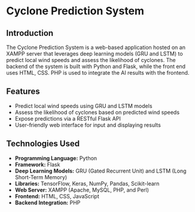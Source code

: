 # Cyclone Prediction System

## Introduction

The Cyclone Prediction System is a web-based application hosted on an XAMPP server that leverages deep learning models (GRU and LSTM) to predict local wind speeds and assess the likelihood of cyclones. The backend of the system is built with Python and Flask, while the front end uses HTML, CSS. PHP is used to integrate the AI results with the frontend.

## Features

- Predict local wind speeds using GRU and LSTM models
- Assess the likelihood of cyclones based on predicted wind speeds
- Expose predictions via a RESTful Flask API
- User-friendly web interface for input and displaying results

## Technologies Used

- **Programming Language:** Python
- **Framework:** Flask
- **Deep Learning Models:** GRU (Gated Recurrent Unit) and LSTM (Long Short-Term Memory)
- **Libraries:** TensorFlow, Keras, NumPy, Pandas, Scikit-learn
- **Web Server:** XAMPP (Apache, MySQL, PHP, and Perl)
- **Frontend:** HTML, CSS, JavaScript
- **Backend Integration:** PHP
